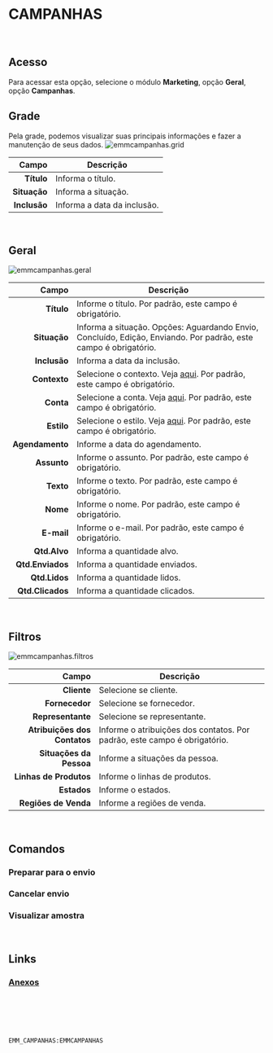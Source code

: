 # CAMPANHAS
<br>

## Acesso
Para acessar esta opção, selecione o módulo **Marketing**, opção **Geral**, opção **Campanhas**.
<br>

## Grade
Pela grade, podemos visualizar suas principais informações e fazer a manutenção de seus dados.
![emmcampanhas.grid](https://raw.githubusercontent.com/netforcews/docs-siscom/master/marketing/imagens/emmcampanhas.grid.png)

Campo | Descrição
--:|---
**Título** | Informa o título.
**Situação** | Informa a situação.
**Inclusão** | Informa a data da inclusão.
<br>

## Geral
![emmcampanhas.geral](https://raw.githubusercontent.com/netforcews/docs-siscom/master/marketing/imagens/emmcampanhas.geral.png)

Campo | Descrição
--:|---
**Título** | Informe o título. Por padrão, este campo é obrigatório.
**Situação** | Informa a situação. Opções: Aguardando Envio, Concluído, Edição, Enviando. Por padrão, este campo é obrigatório.
**Inclusão** | Informa a data da inclusão.
**Contexto** | Selecione o contexto. Veja [aqui](/marketing/emmcontextos.md). Por padrão, este campo é obrigatório.
**Conta** | Selecione a conta. Veja [aqui](/e-mails/emailcontas.md). Por padrão, este campo é obrigatório.
**Estilo** | Selecione o estilo. Veja [aqui](/marketing/emmestilos.md). Por padrão, este campo é obrigatório.
**Agendamento** | Informe a data do agendamento.
**Assunto** | Informe o assunto. Por padrão, este campo é obrigatório.
**Texto** | Informe o texto. Por padrão, este campo é obrigatório.
**Nome** | Informe o nome. Por padrão, este campo é obrigatório.
**E-mail** | Informe o e-mail. Por padrão, este campo é obrigatório.
**Qtd.Alvo** | Informa a quantidade alvo.
**Qtd.Enviados** | Informa a quantidade enviados.
**Qtd.Lidos** | Informa a quantidade lidos.
**Qtd.Clicados** | Informa a quantidade clicados.
<br>

## Filtros
![emmcampanhas.filtros](https://raw.githubusercontent.com/netforcews/docs-siscom/master/marketing/imagens/emmcampanhas.filtros.png)

Campo | Descrição
--:|---
**Cliente** | Selecione se cliente.
**Fornecedor** | Selecione se fornecedor.
**Representante** | Selecione se representante.
**Atribuições dos Contatos** | Informe o atribuições dos contatos. Por padrão, este campo é obrigatório.
**Situações da Pessoa** | Informe a situações da pessoa.
**Linhas de Produtos** | Informe o linhas de produtos.
**Estados** | Informe o estados.
**Regiões de Venda** | Informe a regiões de venda.
<br>

## Comandos
### Preparar para o envio
### Cancelar envio
### Visualizar amostra
<br>

## Links
### [Anexos](/geral/emmanexos.md)
<br>
<br>
<br>
<br>

```EMM_CAMPANHAS:EMMCAMPANHAS```
